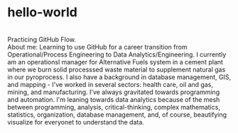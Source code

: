 # hello-world
<br />Practicing GitHub Flow.
<br />About me: Learning to use GitHub for a career transition from Operational/Process Engineering to Data Analytics/Engineering. I currently am an operationsl manager for Alternative Fuels system in a cement plant where we burn solid processsed waste material to supplement natural gas in our pyroprocess.  I also have a background in database management, GIS, and mapping - I've worked in several sectors: health care, oil and gas, mining, and manufacturing.  I've always gravitated towards programming and automation.  I'm leaning towards data analytics because of the mesh between programming, analysis, critical-thinking, complex mathematics, statistics, organization, database management, and, of course, beautifying visualize for everyonet to understand the data. 

